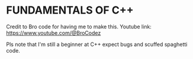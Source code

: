 # FUNDAMENTALS OF C++

Credit to Bro code for having me to make this.
Youtube link: https://www.youtube.com/@BroCodez


Pls note that I'm still a beginner at C++ expect bugs and scuffed spaghetti code.


